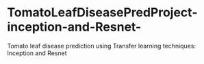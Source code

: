# TomatoLeafDiseasePredProject-inception-and-Resnet-
Tomato leaf disease prediction using Transfer learning techniques: Inception and Resnet
